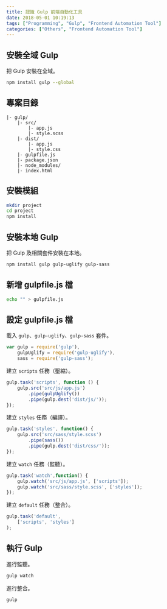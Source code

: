 ```yaml
---
title: 認識 Gulp 前端自動化工具
date: 2018-05-01 10:19:13
tags: ["Programming", "Gulp", "Frontend Automation Tool"]
categories: ["Others", "Frontend Automation Tool"]
---
```


## 安裝全域 Gulp

把 Gulp 安裝在全域。

```bash
npm install gulp --global
```

## 專案目錄

```env
|- gulp/
    |- src/
        |- app.js
        |- style.scss
    |- dist/
        |- app.js
        |- style.css
    |- gulpfile.js
    |- package.json
    |- node_modules/
    |- index.html
```

## 安裝模組

```bash
mkdir project
cd project
npm install
```

## 安裝本地 Gulp

把 Gulp 及相關套件安裝在本地。

```bash
npm install gulp gulp-uglify gulp-sass
```

## 新增 gulpfile.js 檔

```bash
echo "" > gulpfile.js
```

## 設定 gulpfile.js 檔

載入 `gulp`、`gulp-uglify`、`gulp-sass` 套件。

```js
var gulp = require('gulp'),
    gulpUglify = require('gulp-uglify'),
    sass = require('gulp-sass');
```

建立 `scripts` 任務（壓縮）。

```js
gulp.task('scripts', function () {
    gulp.src('src/js/app.js')
        .pipe(gulpUglify())
        .pipe(gulp.dest('dist/js/'));
});
```

建立 `styles` 任務（編譯）。

```js
gulp.task('styles', function() {
    gulp.src('src/sass/style.scss')
        .pipe(sass())
        .pipe(gulp.dest('dist/css/'));
});
```

建立 `watch` 任務（監聽）。

```js
gulp.task('watch',function() {
    gulp.watch('src/js/app.js', ['scripts']);
    gulp.watch('src/sass/style.scss', ['styles']);
});
```

建立 `default` 任務（整合）。

```js
gulp.task('default',
    ['scripts', 'styles']
);
```

## 執行 Gulp

進行監聽。

```bash
gulp watch
```

進行整合。

```bash
gulp
```
